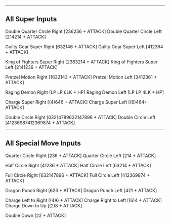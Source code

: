 -----------------------------
All Super Inputs
-----------------------------

Double Quarter Circle Right			[236236 + ATTACK]
Double Quarter Circle Left			[214214 + ATTACK]

Guilty Gear Super Right			 	[632146 + ATTACK]
Guilty Gear Super Left				[412364 + ATTACK]

King of Fighters Super Right		[2363214 + ATTACK]
King of Fighters Super Left			[2141236 + ATTACK]

Pretzel Motion Right				[1632143 + ATTACK]
Pretzel Motion Left					[3412361 + ATTACK]

Raging Demon Right					[LP LP 6LK + HP]
Raging Demon Left					[LP LP 4LK + HP]

Charge Super Right 					[(4)646 + ATTACK]
Charge Super Left 					[(6)464+ ATTACK]

Double Circle Right					[63214789632147896 + ATTACK]
Double Circle Left					[41236987412369874 + ATTACK]


-----------------------------
All Special Move Inputs
-----------------------------

Quarter Circle Right				[236 + ATTACK]
Quarter Circle Left					[214 + ATTACK]

Half Circle Right					[41236 + ATTACK]
Half Circle Left					[63214 + ATTACK]

Full Circle Right					[632147896 + ATTACK]
Full Circle Left					[412369874 + ATTACK]

Dragon Punch Right					[623 + ATTACK]
Dragon Punch Left					[421 + ATTACK]

Charge Left to Right				[(4)6 + ATTACK]
Charge Right to Left				[(6)4 + ATTACK]
Charge Down to Up					[(2)8 + ATTACK]

Double Down							[22 + ATTACK]

